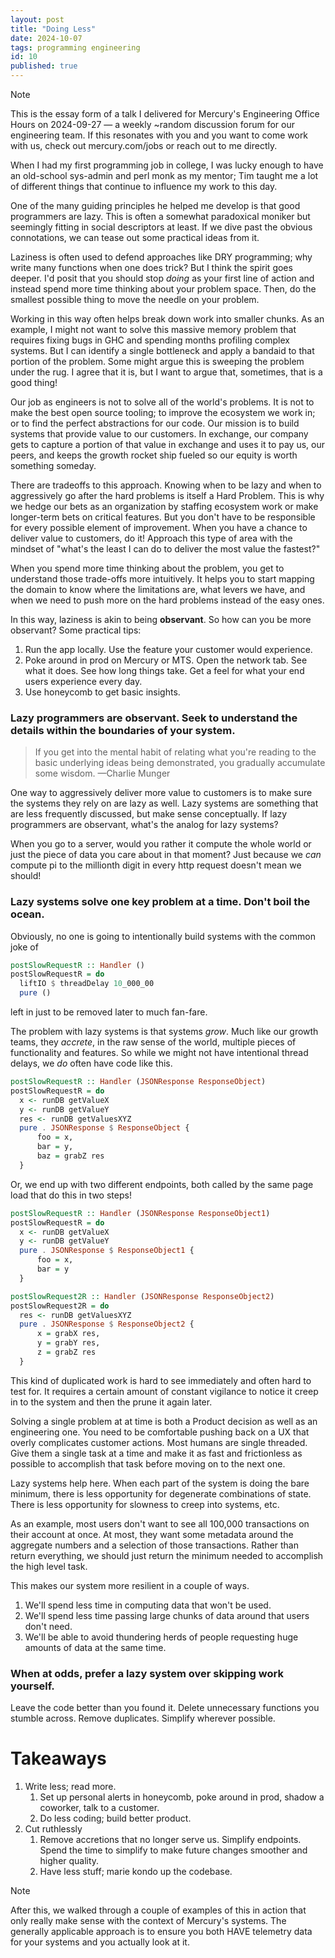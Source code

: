 ```yaml
---
layout: post
title: "Doing Less"
date: 2024-10-07
tags: programming engineering
id: 10
published: true
---
```


> [!NOTE]
> This is the essay form of a talk I delivered for Mercury's Engineering Office Hours on 2024-09-27 — a weekly ~random discussion forum for our engineering team. 
> If this resonates with you and you want to come work with us, check out mercury.com/jobs or reach out to me directly. 

When I had my first programming job in college, I was lucky enough to have an old-school sys-admin and perl monk as my mentor; Tim taught me a lot of different things that continue to influence my work to this day. 

One of the many guiding principles he helped me develop is that good programmers are lazy. This is often a somewhat paradoxical moniker but seemingly fitting in social descriptors at least. If we dive past the obvious connotations, we can tease out some practical ideas from it. 

Laziness is often used to defend approaches like DRY programming; why write many functions when one does trick? But I think the spirit goes deeper. I'd posit that you should stop _doing_ as your first line of action and instead spend more time thinking about your problem space. Then, do the smallest possible thing to move the needle on your problem. 

Working in this way often helps break down work into smaller chunks. As an example, I might not want to solve this massive memory problem that requires fixing bugs in GHC and spending months profiling complex systems. But I can identify a single bottleneck and apply a bandaid to that portion of the problem. Some might argue this is sweeping the problem under the rug. I agree that it is, but I want to argue that, sometimes, that is a good thing! 

Our job as engineers is not to solve all of the world's problems. It is not to make the best open source tooling; to improve the ecosystem we work in; or to find the perfect abstractions for our code. Our mission is to build systems that provide value to our customers. In exchange, our company gets to capture a portion of that value in exchange and uses it to pay us, our peers, and keeps the growth rocket ship fueled so our equity is worth something someday. 

There are tradeoffs to this approach. Knowing when to be lazy and when to aggressively go after the hard problems is itself a Hard Problem. This is why we hedge our bets as an organization by staffing ecosystem work or make longer-term bets on critical features. But you don't have to be responsible for every possible element of improvement. When you have a chance to deliver value to customers, do it! Approach this type of area with the mindset of "what's the least I can do to deliver the most value the fastest?"

When you spend more time thinking about the problem, you get to understand those trade-offs more intuitively. It helps you to start mapping the domain to know where the limitations are, what levers we have, and when we need to push more on the hard problems instead of the easy ones.

In this way, laziness is akin to being **observant**. So how can you be more observant? Some practical tips: 

1) Run the app locally. Use the feature your customer would experience. 
2) Poke around in prod on Mercury or MTS. Open the network tab. See what it does. See how long things take. Get a feel for what your end users experience every day. 
3) Use honeycomb to get basic insights. 
### Lazy programmers are observant. Seek to understand the details within the boundaries of your system.

> If you get into the mental habit of relating what you're reading to the basic underlying ideas being demonstrated, you gradually accumulate some wisdom. —Charlie Munger

One way to aggressively deliver more value to customers is to make sure the systems they rely on are lazy as well. Lazy systems are something that are less frequently discussed, but make sense conceptually. If lazy programmers are observant, what's the analog for lazy systems? 

When you go to a server, would you rather it compute the whole world or just the piece of data you care about in that moment? Just because we _can_ compute pi to the millionth digit in every http request doesn't mean we should! 
### Lazy systems solve one key problem at a time. Don't boil the ocean. 

Obviously, no one is going to intentionally build systems with the common joke of 

```haskell 
postSlowRequestR :: Handler () 
postSlowRequestR = do 
  liftIO $ threadDelay 10_000_00
  pure () 
```

left in just to be removed later to much fan-fare. 

The problem with lazy systems is that systems _grow_. Much like our growth teams, they _accrete_, in the raw sense of the world, multiple pieces of functionality and features. So while we might not have intentional thread delays, we _do_ often have code like this. 

```haskell 
postSlowRequestR :: Handler (JSONResponse ResponseObject) 
postSlowRequestR = do 
  x <- runDB getValueX 
  y <- runDB getValueY 
  res <- runDB getValuesXYZ
  pure . JSONResponse $ ResponseObject { 
	  foo = x, 
	  bar = y, 
	  baz = grabZ res 
  }
```

Or, we end up with two different endpoints, both called by the same page load that do this in two steps! 

```haskell 
postSlowRequestR :: Handler (JSONResponse ResponseObject1) 
postSlowRequestR = do 
  x <- runDB getValueX 
  y <- runDB getValueY 
  pure . JSONResponse $ ResponseObject1 { 
	  foo = x, 
	  bar = y
  }

postSlowRequest2R :: Handler (JSONResponse ResponseObject2) 
postSlowRequest2R = do 
  res <- runDB getValuesXYZ
  pure . JSONResponse $ ResponseObject2 { 
	  x = grabX res,
	  y = grabY res, 
	  z = grabZ res 
  }
```

This kind of duplicated work is hard to see immediately and often hard to test for. It requires a certain amount of constant vigilance to notice it creep in to the system and then the prune it again later.

Solving a single problem at at time is both a Product decision as well as an engineering one. You need to be comfortable pushing back on a UX that overly complicates customer actions. Most humans are single threaded. Give them a single task at a time and make it as fast and frictionless as possible to accomplish that task before moving on to the next one. 

Lazy systems help here. When each part of the system is doing the bare minimum, there is less opportunity for degenerate combinations of state. There is less opportunity for slowness to creep into systems, etc. 

As an example, most users don't want to see all 100,000 transactions on their account at once. At most, they want some metadata around the aggregate numbers and a selection of those transactions. Rather than return everything, we should just return the minimum needed to accomplish the high level task. 

This makes our system more resilient in a couple of ways. 
1) We'll spend less time in computing data that won't be used. 
2) We'll spend less time passing large chunks of data around that users don't need. 
3) We'll be able to avoid thundering herds of people requesting huge amounts of data at the same time. 

### When at odds, prefer a lazy system over skipping work yourself. 

Leave the code better than you found it. Delete unnecessary functions you stumble across. Remove duplicates. Simplify wherever possible. 


# Takeaways 
1) Write less; read more. 
	1) Set up personal alerts in honeycomb, poke around in prod, shadow a coworker, talk to a customer. 
	2) Do less coding; build better product.
2) Cut ruthlessly 
	1) Remove accretions that no longer serve us. Simplify endpoints. Spend the time to simplify to make future changes smoother and higher quality. 
	2) Have less stuff; marie kondo up the codebase. 

> [!NOTE]
> After this, we walked through a couple of examples of this in action that only really make sense with the context of Mercury's systems. The generally applicable approach is to ensure you both HAVE telemetry data for your systems and you actually look at it. 
